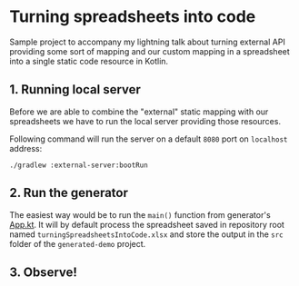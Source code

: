 # Turning spreadsheets into code

Sample project to accompany my lightning talk about turning external API providing some sort of mapping and our custom
mapping in a spreadsheet into a single static code resource in Kotlin.

## 1. Running local server

Before we are able to combine the "external" static mapping with our spreadsheets we have to run the local server
providing those resources.

Following command will run the server on a default `8080` port on `localhost` address:
```shell
./gradlew :external-server:bootRun
```

## 2. Run the generator

The easiest way would be to run the `main()` function from generator's [App.kt](generator/src/main/kotlin/App.kt).
It will by default process the spreadsheet saved in repository root named `turningSpreadsheetsIntoCode.xlsx` and store
the output in the `src` folder of the `generated-demo` project.

## 3. Observe!
